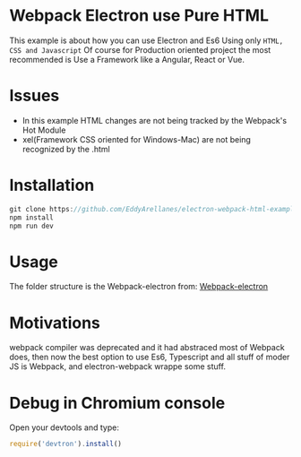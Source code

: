 # Webpack Electron use Pure HTML

This example is about how you can use Electron and Es6 Using only `HTML, CSS and Javascript`
Of course for Production oriented project the most recommended is Use a Framework like a Angular, React or Vue.


# Issues

- In this example HTML changes are not being tracked by the Webpack's Hot Module
-  xel(Framework CSS oriented for Windows-Mac) are not being recognized by the .html

# Installation
``` js
git clone https://github.com/EddyArellanes/electron-webpack-html-example.git
npm install
npm run dev
```
# Usage

The folder structure is the Webpack-electron from:
[Webpack-electron](https://webpack.electron.build/project-structure)

# Motivations
webpack compiler was deprecated and it had abstraced most of Webpack does, then now the best option to use Es6, Typescript and all stuff of moder JS is Webpack, and electron-webpack wrappe some stuff.



# Debug in Chromium console
Open your devtools and type:
``` js
require('devtron').install()
```